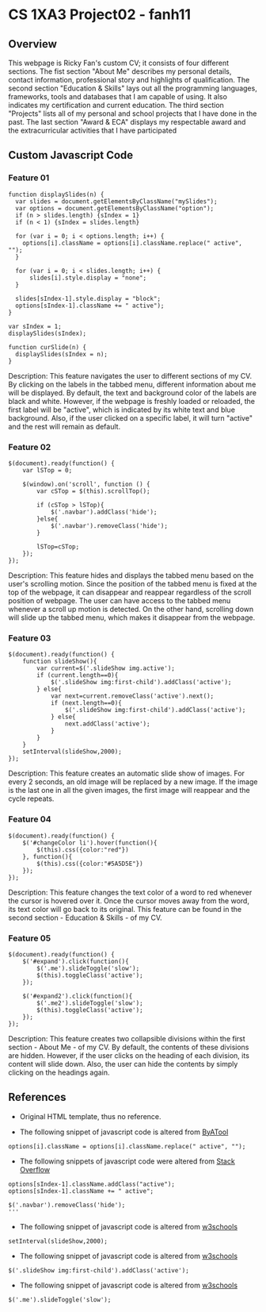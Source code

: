 # CS 1XA3 Project02 - fanh11

## Overview
This webpage is Ricky Fan's custom CV; it consists of four different sections.
The fist section "About Me" describes my personal details, contact information,
professional story and highlights of qualification. The second section 
"Education & Skills" lays out all the programming languages, frameworks, tools and databases 
that I am capable of using. It also indicates my certification and 
current education. The third section "Projects" lists all of my personal and school
projects that I have done in the past. The last section "Award & ECA" displays
my respectable award and the extracurricular activities that I have participated

## Custom Javascript Code

### Feature 01 
```
function displaySlides(n) {
  var slides = document.getElementsByClassName("mySlides");
  var options = document.getElementsByClassName("option");
  if (n > slides.length) {sIndex = 1}
  if (n < 1) {sIndex = slides.length}

  for (var i = 0; i < options.length; i++) {
    options[i].className = options[i].className.replace(" active", "");
  }

  for (var i = 0; i < slides.length; i++) {
      slides[i].style.display = "none";
  }

  slides[sIndex-1].style.display = "block";
  options[sIndex-1].className += " active");
}

var sIndex = 1;
displaySlides(sIndex);

function curSlide(n) {
  displaySlides(sIndex = n);
}
```
Description: This feature navigates the user to different sections of my CV.
By clicking on the labels in the tabbed menu, different information about me
will be displayed. By default, the text and background color of the labels are
black and white. However, if the webpage is freshly loaded or reloaded, 
the first label will be "active", which is indicated by its white text and 
blue background. Also, if the user clicked on a specific label, it will turn 
"active" and the rest will remain as default. 

### Feature 02
```
$(document).ready(function() {
    var lSTop = 0;

    $(window).on('scroll', function () {
        var cSTop = $(this).scrollTop();

        if (cSTop > lSTop){
            $('.navbar').addClass('hide');
        }else{
            $('.navbar').removeClass('hide');
        }

        lSTop=cSTop;
    });
});
```
Description: This feature hides and displays the tabbed menu based on the user's
scrolling motion. Since the position of the tabbed menu is fixed at the top of the 
webpage, it can disappear and reappear regardless of the scroll position of webpage. 
The user can have access to the tabbed menu whenever a scroll up motion is
detected. On the other hand, scrolling down will slide up the tabbed menu, which
makes it disappear from the webpage.    

### Feature 03
```
$(document).ready(function() {
    function slideShow(){
        var current=$('.slideShow img.active');
        if (current.length==0){
            $('.slideShow img:first-child').addClass('active');
        } else{
            var next=current.removeClass('active').next();
            if (next.length==0){
                $('.slideShow img:first-child').addClass('active');
            } else{
                next.addClass('active');
            }
        }
    }
    setInterval(slideShow,2000);
});
```
Description: This feature creates an automatic slide show of images. For every
2 seconds, an old image will be replaced by a new image. If the image is the 
last one in all the given images, the first image will reappear and the cycle 
repeats.

### Feature 04
```
$(document).ready(function() {
    $('#changeColor li').hover(function(){
        $(this).css({color:"red"})
    }, function(){
        $(this).css({color:"#5A5D5E"})
    });
});
```
Description: This feature changes the text color of a word to red whenever 
the cursor is hovered over it. Once the cursor moves away from the word, its 
text color will go back to its original. This feature can be found in the 
second section - Education & Skills - of my CV.

### Feature 05
```
$(document).ready(function() {
    $('#expand').click(function(){
        $('.me').slideToggle('slow');
        $(this).toggleClass('active');
    });

    $('#expand2').click(function(){
        $('.me2').slideToggle('slow');
        $(this).toggleClass('active');
    });
});
``` 
Description: This feature creates two collapsible divisions within the first 
section - About Me - of my CV. By default, the contents of these divisions
are hidden. However, if the user clicks on the heading of each division, its 
content will slide down. Also, the user can hide the contents by simply
clicking on the headings again.

## References
- Original HTML template, thus no reference.

- The following snippet of javascript code is altered from [ByATool](http://byatool.com/uncategorized/add-remove-or-replace-a-css-class-using-javascript/) 
```
options[i].className = options[i].className.replace(" active", "");
```

- The following snippets of javascript code were altered from [Stack Overflow](https://stackoverflow.com/questions/18986623/addclass-and-removeclass-in-jquery-not-removing-class)
```
options[sIndex-1].className.addClass("active");                                                                                                                     options[sIndex-1].className += " active";
```

```
$('.navbar').removeClass('hide');
'''
```

- The following snippet of javascript code is altered from [w3schools](https://www.w3schools.com/jsref/tryit.asp?filename=tryjsref_win_setinterval)

```
setInterval(slideShow,2000);
```

- The following snippet of javascript code is altered from [w3schools](https://www.w3schools.com/jquery/sel_firstchild.asp) 

```
$('.slideShow img:first-child').addClass('active'); 
```

- The following snippet of javascript code is altered from [w3schools](https://www.w3schools.com/jquery/tryit.asp?filename=tryjquery_eff_slidetoggle)
```
$('.me').slideToggle('slow');
```
